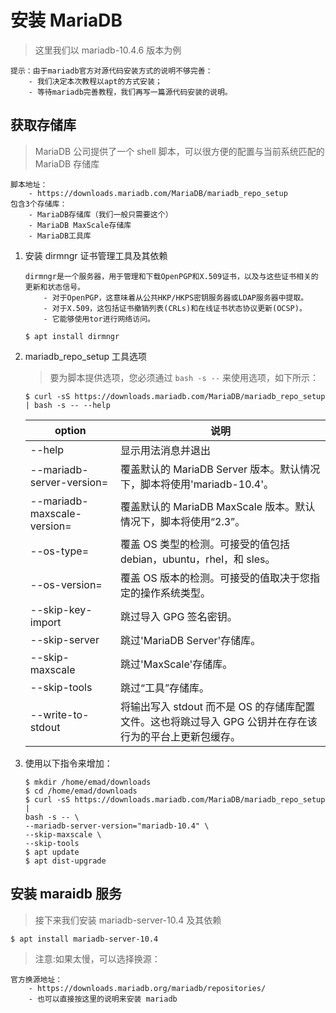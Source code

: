 # 安装 MariaDB

> 这里我们以 mariadb-10.4.6 版本为例

```text
提示：由于mariadb官方对源代码安装方式的说明不够完善：
    - 我们决定本次教程以apt的方式安装；
    - 等待mariadb完善教程，我们再写一篇源代码安装的说明。
```

## 获取存储库

> MariaDB 公司提供了一个 shell 脚本，可以很方便的配置与当前系统匹配的 MariaDB 存储库

```text
脚本地址：
    - https://downloads.mariadb.com/MariaDB/mariadb_repo_setup
包含3个存储库：
    - MariaDB存储库（我们一般只需要这个）
    - MariaDB MaxScale存储库
    - MariaDB工具库
```

1. 安装 dirmngr 证书管理工具及其依赖

   ```text
   dirmngr是一个服务器，用于管理和下载OpenPGP和X.509证书，以及与这些证书相关的更新和状态信号。
       - 对于OpenPGP，这意味着从公共HKP/HKPS密钥服务器或LDAP服务器中提取。
       - 对于X.509，这包括证书撤销列表(CRLs)和在线证书状态协议更新(OCSP)。
       - 它能够使用tor进行网络访问。
   ```

   ```shell
   $ apt install dirmngr
   ```

2. mariadb_repo_setup 工具选项

   > 要为脚本提供选项，您必须通过 `bash -s --` 来使用选项，如下所示：

   ```shell
   $ curl -sS https://downloads.mariadb.com/MariaDB/mariadb_repo_setup | bash -s -- --help
   ```

   | option                               | 说明                                                                                                    |
   | ------------------------------------ | ------------------------------------------------------------------------------------------------------- |
   | --help                               | 显示用法消息并退出                                                                                      |
   | --mariadb-server-version=<version>   | 覆盖默认的 MariaDB Server 版本。默认情况下，脚本将使用'mariadb-10.4'。                                  |
   | --mariadb-maxscale-version=<version> | 覆盖默认的 MariaDB MaxScale 版本。默认情况下，脚本将使用“2.3”。                                         |
   | --os-type=<type>                     | 覆盖 OS 类型的检测。可接受的值包括 debian，ubuntu，rhel，和 sles。                                      |
   | --os-version=<type>                  | 覆盖 OS 版本的检测。可接受的值取决于您指定的操作系统类型。                                              |
   | --skip-key-import                    | 跳过导入 GPG 签名密钥。                                                                                 |
   | --skip-server                        | 跳过'MariaDB Server'存储库。                                                                            |
   | --skip-maxscale                      | 跳过'MaxScale'存储库。                                                                                  |
   | --skip-tools                         | 跳过“工具”存储库。                                                                                      |
   | --write-to-stdout                    | 将输出写入 stdout 而不是 OS 的存储库配置文件。这也将跳过导入 GPG 公钥并在存在该行为的平台上更新包缓存。 |

3. 使用以下指令来增加：

   ```shell
   $ mkdir /home/emad/downloads
   $ cd /home/emad/downloads
   $ curl -sS https://downloads.mariadb.com/MariaDB/mariadb_repo_setup |
   bash -s -- \
   --mariadb-server-version="mariadb-10.4" \
   --skip-maxscale \
   --skip-tools
   $ apt update
   $ apt dist-upgrade
   ```

## 安装 maraidb 服务

> 接下来我们安装 mariadb-server-10.4 及其依赖

```shell
$ apt install mariadb-server-10.4
```

> 注意:如果太慢，可以选择换源：

```text
官方换源地址：
    - https://downloads.mariadb.org/mariadb/repositories/
    - 也可以直接按这里的说明来安装 mariadb
```
